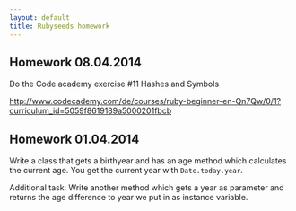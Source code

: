 ```yaml
---
layout: default
title: Rubyseeds homework
---
```


## Homework 08.04.2014

Do the Code academy exercise #11 Hashes and Symbols

http://www.codecademy.com/de/courses/ruby-beginner-en-Qn7Qw/0/1?curriculum_id=5059f8619189a5000201fbcb

## Homework 01.04.2014

Write a class that gets a birthyear and has an age method which calculates the current age. You get the current year with `Date.today.year`.

Additional task:
Write another method which gets a year as parameter and returns the age difference to year we put in as instance variable.

